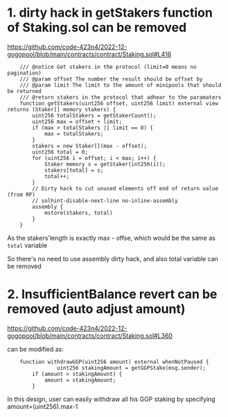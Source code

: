 # 1. dirty hack in getStakers function of Staking.sol can be removed

https://github.com/code-423n4/2022-12-gogopool/blob/main/contracts/contract/Staking.sol#L416

```
	/// @notice Get stakers in the protocol (limit=0 means no pagination)
	/// @param offset The number the result should be offset by
	/// @param limit The limit to the amount of minipools that should be returned
	/// @return stakers in the protocol that adhear to the paramaters
	function getStakers(uint256 offset, uint256 limit) external view returns (Staker[] memory stakers) {
		uint256 totalStakers = getStakerCount();
		uint256 max = offset + limit;
		if (max > totalStakers || limit == 0) {
			max = totalStakers;
		}
		stakers = new Staker[](max - offset);
		uint256 total = 0;
		for (uint256 i = offset; i < max; i++) {
			Staker memory s = getStaker(int256(i));
			stakers[total] = s;
			total++;
		}
		// Dirty hack to cut unused elements off end of return value (from RP)
		// solhint-disable-next-line no-inline-assembly
		assembly {
			mstore(stakers, total)
		}
	}
```

As the stakers'length is exactly max - offse, which would be the same as `total` variable

So there's no need to use assembly dirty hack, and also total variable can be removed

# 2. InsufficientBalance revert can be removed (auto adjust amount)

https://github.com/code-423n4/2022-12-gogopool/blob/main/contracts/contract/Staking.sol#L360

 can be modified as:

```
	function withdrawGGP(uint256 amount) external whenNotPaused {
                uint256 stakingAmount = getGGPStake(msg.sender);
		if (amount > stakingAmount) {
			amount = stakingAmount;
		}
```

In this design, user can easily withdraw all his GGP staking by specifying amount=(uint256).max-1